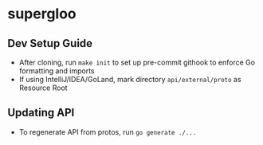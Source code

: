 # supergloo

## Dev Setup Guide

- After cloning, run `make init` to set up pre-commit githook to enforce Go formatting and imports
- If using IntelliJ/IDEA/GoLand, mark directory `api/external/proto` as Resource Root

## Updating API

- To regenerate API from protos, run `go generate ./...`